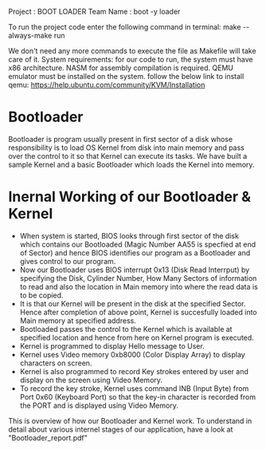 Project : BOOT LOADER
Team Name : boot -y loader

To run the project code enter the following command in terminal:
make --always-make run

We don't need any more commands to execute the file as Makefile will take care of it.
System requirements:
for our code to run, the system must have x86 architecture.
NASM for assembly compilation is required.
QEMU emulator must be installed on the system.
follow the below link to install qemu:
https://help.ubuntu.com/community/KVM/Installation


# Bootloader
Bootloader is program usually present in first sector of a disk whose responsibility is to load OS Kernel from disk into main memory and pass over the control to it so that Kernel can execute its tasks.
We have built a sample Kernel and a basic Bootloader which loads the Kernel into memory.

# Inernal Working of our Bootloader & Kernel
- When system is started, BIOS looks through first sector of the disk which contains our Bootloaded (Magic Number AA55 is specfied at end of Sector) and hence BIOS identifies our program as a Bootloader and gives control to our program.
- Now our Bootloader uses BIOS interrupt 0x13 (Disk Read Interrput) by specifying the Disk, Cylinder Number, How Many Sectors of information to read and also the location in Main memory into where the read data is to be copied.
- It is that our Kernel will be present in the disk at the specified Sector. Hence after completion of above point, Kernel is succesfully loaded into Main memory at specified address.
- Bootloaded passes the control to the Kernel which is available at specified location and hence from here on Kernel program is executed.
- Kernel is programmed to display Hello message to User.
- Kernel uses Video memory 0xb8000 (Color Display Array) to display characters on screen.
- Kernel is also programmed to record Key strokes entered by user and display on the screen using Video Memory.
- To record the key stroke, Kernel uses command INB (Input Byte) from Port 0x60 (Keyboard Port) so that the key-in character is recorded from the PORT and is displayed using Video Memory.


This is overview of how our Bootloader and Kernel work. To understand in detail about various internel stages of our application, have a look at "Bootloader_report.pdf"
